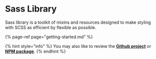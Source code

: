 # Sass Library

Sass library is a toolkit of mixins and resources designed to make styling with SCSS as efficient by flexible as possible.

{% page-ref page="getting-started.md" %}

{% hint style="info" %}
You may also like to review the [**Github project**](https://github.com/Cam/sass-library) or [**NPM package**](https://www.npmjs.com/package/sass-library).
{% endhint %}

